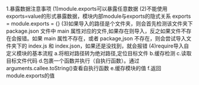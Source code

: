 1.暴露数据注意事项
  (1)module.exports可以暴露任意数据
  (2)不能使用exports=value的形式暴露数据，模块内部module与exports的隐式关系 exports = module.exports = {}
  (3)如果导入的路径是个文件夹，则会首先检测该文件夹下 package.json 文件中 main 属性对应的文件,如果存在则导入，反之如果文件不存在会报错。如果 main 属性不存在，或者 package,json 不存在，则会尝试导入文件夹下的 index.js 和 index.json，如果还是没找到，就会报错
  (4)require导入自定义模块的基本流程
    a.将相对路径转为绝对路径,定位目标文件
    b.缓存检测
    c.读取目标文件代码
    d.包裹一个函数并执行（自执行函数）。通过arguments.callee.toString()查看自执行函数
    e.缓存模块的值
    f.返回module.exports的值